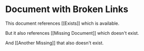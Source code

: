 # Document with Broken Links

This document references [[Exists]] which is available.

But it also references [[Missing Document]] which doesn't exist.

And [[Another Missing]] that also doesn't exist.